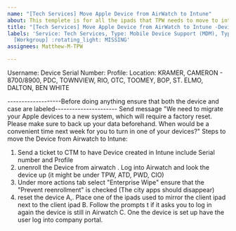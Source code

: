 ```yaml
---
name: "[Tech Services] Move Apple Device from AirWatch to Intune"
about: This templete is for all the ipads that TPW needs to move to intune
title: "[Tech Services] Move Apple Device from AirWatch to Intune -Device Name- -Division- "
labels: 'Service: Tech Services, Type: Mobile Device Support (MDM), Type: Operations,
  [Workgroup] :rotating_light: MISSING'
assignees: Matthew-M-TPW

---
```


Username:
Device Serial Number:
Profile:
Location: KRAMER, CAMERON - 8700/8900, PDC, TOWNVIEW, RIO, OTC, TOOMEY, BOP, ST. ELMO, DALTON, BEN WHITE

-------------------Before doing anything ensure that both the device and case are labeled----------------------
Send message
"We need to migrate your Apple devices to a new system, which will require a factory reset. Please make sure to back up your data beforehand. When would be a convenient time next week for you to turn in one of your devices?"
Steps to move the Device from Airwatch to Intune:
1. Send a ticket to CTM to have Device created in Intune include Serial number and Profile
2. unenroll the Device from airwatch . Log into Airwatch and look the device up (it might be under TPW, ATD, PWD, CIO)
3. Under more actions tab select "Enterprise Wipe" ensure that the "Prevent reenrollment" is checked (The city apps should disappear)
4.  reset the device
 A,. Place one of the ipads used to mirror the client ipad next to the client ipad
 B. Follow the prompts t if it asks you to log in again the device is still in Airwatch
 C. One the device is set up have the user log into company portal.
